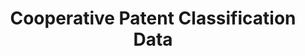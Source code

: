---
layout: default
bigquery: https://console.cloud.google.com/bigquery?p=patents-public-data&d=cpc&page=dataset
citation: '“Cooperative Patent Classification” by the EPO and USPTO, for public use. '
contributors: EPO, USPTO
cost: None
description: Cooperative Patent Classification Data contains the scheme and definitions
  of the Cooperative Patent Classification system for classifying patent documents.
  The CPC is the result of a partnership between the EPO and the USPTO in their joint
  effort to develop a common, internationally compatible classification system for
  technical documents, in particular patent publications, which will be used by both
  offices in the patent granting process
documentation: https://www.cooperativepatentclassification.org/cpcSchemeAndDefinitions
last_edit: 04/08/2022, 10:59:59
location: https://www.cooperativepatentclassification.org/index
maintained_by: USPTO, EPO
schema_fields:
- symbol
- dateRevised
- limitingReferences
- parents
- informative_references
- not_allocatable
- notAllocatable
- sizeCache
- limiting_references
- level
- breakdown_code
- glossary
- residualReferences
- date_revised
- childGroups
- applicationReferences
- application_references
- status
- informativeReferences
- title_full
- residual_references
- child_groups
- children
- title_part
- ipc_concordant
- synonyms
- titleFull
- additional_only
- ipcConcordant
- titlePart
- breakdownCode
- definition
shortname: cooperative_patent_classification
tags:
- patents
- science
title: Cooperative Patent Classification Data
uuid: 984374a7-16e9-4b35-9445-458daceb01bf
---